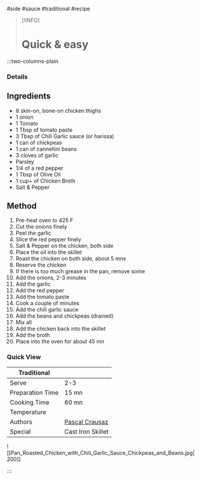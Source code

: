 #side #sauce #traditional #recipe

> [!INFO]
> # Quick & easy

:::two-columns-plain

### Details
## Ingredients

- 8 skin-on, bone-on chicken thighs
- 1 onion
- 1 Tomato
- 1 Tbsp of tomato paste
- 3 Tbsp of Chili Garlic sauce (or harissa)
- 1 can of chickpeas
- 1 can of cannellini beans
- 3 cloves of garlic
- Parsley
- 1/4 of a red pepper
- 1 Tbsp of Olive Oil
- 1 cup+ of Chicken Broth
- Salt & Pepper


## Method

1. Pre-heat oven to 425 F
2. Cut the onions finely
3. Peel the garlic
4. Slice the red pepper finely
5. Salt & Pepper on the chicken, both side
6. Place the oil into the skillet
7. Roast the chicken on both side, about 5 mns
8. Reserve the chicken
9. If there is too much grease in the pan, remove some
10. Add the onions, 2-3 minutes
11. Add the garlic
12. Add the red pepper
13. Add the tomato paste
14. Cook a couple of minutes
15. Add the chili garlic sauce
16. Add the beans and chickpeas (drained)
17. Mix all
18. Add the chicken back into the skillet
19. Add the broth
20. Place into the oven for about 45 mn




### Quick View
| Traditional      |                                                |
| ---------------- | ---------------------------------------------- |
| Serve            | 2-3                                            |
| Preparation Time | 15 mn                                          |
| Cooking Time     | 60 mn                                          |
| Temperature      |                                                |
| Authors          | [Pascal Crausaz](mailto:pascal@askpascal.com)  |
| Special          | Cast Iron Skillet                              |

![[Pan_Roasted_Chicken_with_Chili_Garlic_Sauce_Chickpeas_and_Beans.jpg|200]]

:::

